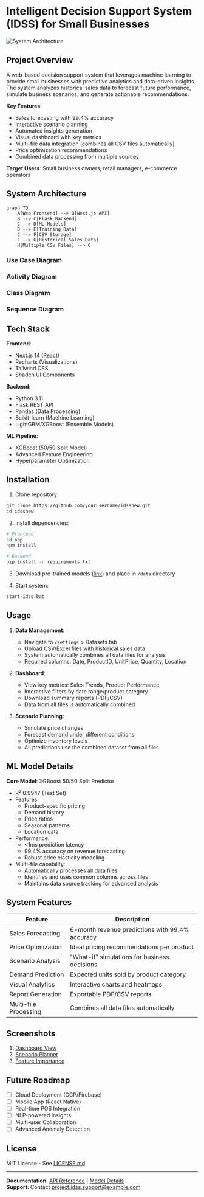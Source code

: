 # Intelligent Decision Support System (IDSS) for Small Businesses

![System Architecture](system_architecture.png)

## Project Overview
A web-based decision support system that leverages machine learning to provide small businesses with predictive analytics and data-driven insights. The system analyzes historical sales data to forecast future performance, simulate business scenarios, and generate actionable recommendations.

**Key Features**:
- Sales forecasting with 99.4% accuracy
- Interactive scenario planning
- Automated insights generation
- Visual dashboard with key metrics
- Multi-file data integration (combines all CSV files automatically)
- Price optimization recommendations
- Combined data processing from multiple sources

**Target Users**: Small business owners, retail managers, e-commerce operators

## System Architecture
```mermaid
graph TD
    A[Web Frontend] --> B[Next.js API]
    B --> C[Flask Backend]
    C --> D[ML Models]
    D --> E[Training Data]
    C --> F[CSV Storage]
    F --> G[Historical Sales Data]
    H[Multiple CSV Files] --> C
```

### Use Case Diagram

### Activity Diagram

### Class Diagram

### Sequence Diagram

## Tech Stack
**Frontend**:
- Next.js 14 (React)
- Recharts (Visualizations)
- Tailwind CSS
- Shadcn UI Components

**Backend**:
- Python 3.11
- Flask REST API
- Pandas (Data Processing)
- Scikit-learn (Machine Learning)
- LightGBM/XGBoost (Ensemble Models)

**ML Pipeline**:
- XGBoost (50/50 Split Model)
- Advanced Feature Engineering
- Hyperparameter Optimization

## Installation
1. Clone repository:
```bash
git clone https://github.com/yourusername/idssnew.git
cd idssnew
```

2. Install dependencies:
```bash
# Frontend
cd app
npm install

# Backend
pip install -r requirements.txt
```

3. Download pre-trained models ([link](https://drive.google.com/models)) and place in `/data` directory

4. Start system:
```bash
start-idss.bat
```

## Usage
1. **Data Management**:
   - Navigate to `/settings` > Datasets tab
   - Upload CSV/Excel files with historical sales data
   - System automatically combines all data files for analysis
   - Required columns: Date, ProductID, UnitPrice, Quantity, Location

2. **Dashboard**:
   - View key metrics: Sales Trends, Product Performance
   - Interactive filters by date range/product category
   - Download summary reports (PDF/CSV)
   - Data from all files is automatically combined

3. **Scenario Planning**:
   - Simulate price changes
   - Forecast demand under different conditions
   - Optimize inventory levels
   - All predictions use the combined dataset from all files

## ML Model Details
**Core Model**: XGBoost 50/50 Split Predictor
- R² 0.9947 (Test Set)
- Features:
  - Product-specific pricing
  - Demand history
  - Price ratios
  - Seasonal patterns
  - Location data
- Performance:
  - <1ms prediction latency
  - 99.4% accuracy on revenue forecasting
  - Robust price elasticity modeling
- Multi-file capability:
  - Automatically processes all data files
  - Identifies and uses common columns across files
  - Maintains data source tracking for advanced analysis

## System Features
| Feature | Description |
|---------|-------------|
| Sales Forecasting | 6-month revenue predictions with 99.4% accuracy |
| Price Optimization | Ideal pricing recommendations per product |
| Scenario Analysis | "What-if" simulations for business decisions |
| Demand Prediction | Expected units sold by product category |
| Visual Analytics | Interactive charts and heatmaps |
| Report Generation | Exportable PDF/CSV reports |
| Multi-file Processing | Combines all data files automatically |

## Screenshots
1. [Dashboard View](/actual_vs_predicted_50_50_split.png)
2. [Scenario Planner](/price_sensitivity.png)
3. [Feature Importance](/feature_importance_50_50_split.png)

## Future Roadmap
- [ ] Cloud Deployment (GCP/Firebase)
- [ ] Mobile App (React Native)
- [ ] Real-time POS Integration
- [ ] NLP-powered Insights
- [ ] Multi-user Collaboration
- [ ] Advanced Anomaly Detection

## License
MIT License - See [LICENSE.md](LICENSE.md)

---

**Documentation**: [API Reference](API_DOCUMENTATION.md) | [Model Details](MODEL_DOCUMENTATION.md)  
**Support**: Contact project.idss.support@example.com 